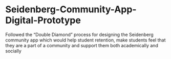 # Seidenberg-Community-App-Digital-Prototype

Followed the “Double Diamond” process for designing the Seidenberg community app which would help student retention, make students feel that they are a part of a community and support them both academically and socially
